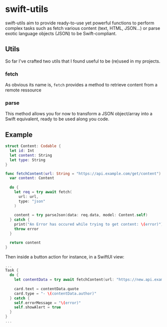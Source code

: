 # swift-utils

swift-utils aim to provide ready-to-use yet powerful functions to perform complex tasks such as fetch various content (text, HTML, JSON...) or parse exotic language objects (JSON) to be Swift-compliant.

## Utils
So far I've crafted two utils that I found useful to be (re)used in my projects.

### fetch

As obvious its name is, `fetch` provides a method to retrieve content from a remote ressource

### parse

This method allows you for now to transform a JSON object/array into a Swift equivalent, ready to be used along you code.

## Example

```swift
struct Content: Codable {
  let id: Int
  let content: String
  let type: String
}

func fetchContent(url: String = "https://api.example.com/get/content") async throws -> Content {
  var content: Content
  
  do {
    let req = try await fetch(
      url: url,
      type: "json"
    )
    
    content = try parseJson(data: req.data, model: Content.self)
  } catch {
    print("An Error has occured while trying to get content: \(error)")
    throw error
  }

  return content
}
```

Then inside a button action for instance, in a SwiftUI view:

```swift
...
Task {
  do {
    let contentData = try await fetchContent(url: "https://new.api.example.net/get/content")
                
    card.text = contentData.quote
    card.type = "- \(contentData.author)"
  } catch {
    self.errorMessage = "\(error)"
    self.showAlert = true
  }
}
...
```
